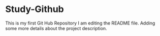 
# Study-Github
This is my first Git Hub Repository
I am editing the README file. Adding some more details about the project description.
